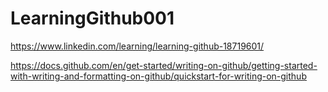 # LearningGithub001
https://www.linkedin.com/learning/learning-github-18719601/

https://docs.github.com/en/get-started/writing-on-github/getting-started-with-writing-and-formatting-on-github/quickstart-for-writing-on-github
